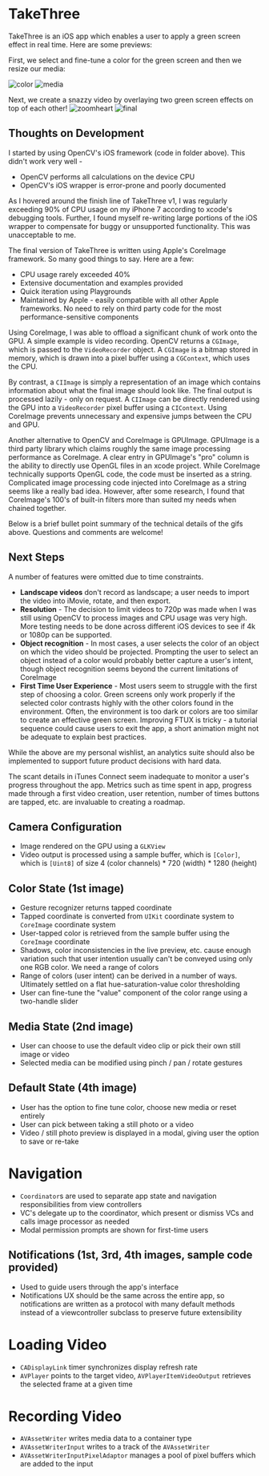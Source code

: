 # TakeThree

TakeThree is an iOS app which enables a user to apply a green screen effect in real time. Here are some previews:

First, we select and fine-tune a color for the green screen and then we resize our media:

![color](http://i.imgur.com/00jTu08.gif) ![media](http://i.imgur.com/GpJ9G0d.gif)

Next, we create a snazzy video by overlaying two green screen effects on top of each other!
![zoomheart](http://i.imgur.com/06XuxOF.gif) ![final](http://i.imgur.com/tMSwEph.gif)

## Thoughts on Development
I started by using OpenCV's iOS framework (code in folder above). This didn't work very well -
- OpenCV performs all calculations on the device CPU
- OpenCV's iOS wrapper is error-prone and poorly documented

As I hovered around the finish line of TakeThree v1, I was regularly exceeding 90% of CPU usage on my iPhone 7 according to xcode's debugging tools. Further, I found myself re-writing large portions of the iOS wrapper to compensate for buggy or unsupported functionality. This was unacceptable to me.

The final version of TakeThree is written using Apple's CoreImage framework. So many good things to say. Here are a few:
- CPU usage rarely exceeded 40%
- Extensive documentation and examples provided
- Quick iteration using Playgrounds
- Maintained by Apple - easily compatible with all other Apple frameworks. No need to rely on third party code for the most performance-sensitive components

Using CoreImage, I was able to offload a significant chunk of work onto the GPU. A simple example is video recording. OpenCV returns a `CGImage`, which is passed to the `VideoRecorder` object. A `CGImage` is a bitmap stored in memory, which is drawn into a pixel buffer using a `CGContext`, which uses the CPU.

By contrast, a `CIImage` is simply a representation of an image which contains information about what the final image should look like. The final output is processed lazily - only on request. A `CIImage` can be directly rendered using the GPU into a `VideoRecorder` pixel buffer using a `CIContext`. Using CoreImage prevents unnecessary and expensive jumps between the CPU and GPU.

Another alternative to OpenCV and CoreImage is GPUImage. GPUImage is a third party library which claims roughly the same image processing performance as CoreImage. A clear entry in GPUImage's "pro" column is the ability to directly use OpenGL files in an xcode project. While CoreImage technically supports OpenGL code, the code must be inserted as a string. Complicated image processing code injected into CoreImage as a string seems like a really bad idea. However, after some research, I found that CoreImage's 100's of built-in filters more than suited my needs when chained together.

Below is a brief bullet point summary of the technical details of the gifs above. Questions and comments are welcome!

## Next Steps

A number of features were omitted due to time constraints.

- **Landscape videos** don't record as landscape; a user needs to import the video into iMovie, rotate, and then export.
- **Resolution** - The decision to limit videos to 720p was made when I was still using OpenCV to process images and CPU usage was very high. More testing needs to be done across different iOS devices to see if 4k or 1080p can be supported.
-  **Object recognition** - In most cases, a user selects the color of an object on which the video should be projected. Prompting the user to select an object instead of a color would probably  better capture a user's intent, though object recognition seems beyond the current limitations of CoreImage
- **First Time User Experience** - Most users seem to struggle with the first step of choosing a color. Green screens only work properly if the selected color contrasts highly with the other colors found in the environment. Often, the environment is too dark or colors are too similar to create an effective green screen. Improving FTUX is tricky - a tutorial sequence could cause users to exit the app, a short animation might not be adequate to explain best practices.

While the above are my personal wishlist, an analytics suite should also be implemented to support future product decisions with hard data.

The scant details in iTunes Connect seem inadequate to monitor a user's progress throughout the app. Metrics such as time spent in app, progress made through a first video creation, user retention, number of times buttons are tapped, etc. are invaluable to creating a roadmap.

## Camera Configuration
- Image rendered on the GPU using a `GLKView`
- Video output is processed using a sample buffer, which is  `[Color]`, which is `[Uint8]` of size 4 (color channels) * 720 (width) * 1280 (height)

## Color State (1st image)
- Gesture recognizer returns tapped coordinate
- Tapped coordinate is converted from `UIKit` coordinate system to `CoreImage` coordinate system
- User-tapped color is retrieved from the sample buffer using the `CoreImage` coordinate
- Shadows, color inconsistencies in the live preview, etc. cause enough variation such that user intention usually can't be conveyed using only one RGB color. We need a range of colors
- Range of colors (user intent) can be derived in a number of ways. Ultimately settled on a flat hue-saturation-value color thresholding
- User can fine-tune the "value" component of the color range using a two-handle slider

## Media State (2nd image)
- User can choose to use the default video clip or pick their own still image or video
- Selected media can be modified using pinch / pan / rotate gestures

## Default State (4th image)
- User has the option to fine tune color, choose new media or reset entirely
- User can pick between taking a still photo or a video
- Video / still photo preview is displayed in a modal, giving user the option to save or re-take

# Navigation
- `Coordinator`s are used to separate app state and navigation responsibilities from view controllers
- VC's delegate up to the coordinator, which present or dismiss VCs and calls image processor as needed
- Modal permission prompts are shown for first-time users

## Notifications (1st, 3rd, 4th images, sample code provided)
- Used to guide users through the app's interface
- Notifications UX should be the same across the entire app, so notifications are written as a protocol with many default methods instead of a viewcontroller subclass to preserve future extensibility

# Loading Video
- `CADisplayLink` timer synchronizes display refresh rate
- `AVPlayer` points to the target video, `AVPlayerItemVideoOutput` retrieves the selected frame at a given time

# Recording Video
- `AVAssetWriter` writes media data to a container type
- `AVAssetWriterInput` writes to a track of the `AVAssetWriter`
- `AVAssetWriterInputPixelAdaptor` manages a pool of pixel buffers which are added to the input
